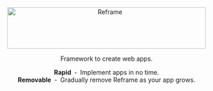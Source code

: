 <br/>
<br/>
<p align="center">
  <a href="https://github.com/reframejs/reframe">
    <img src="https://github.com/reframejs/reframe/raw/master/docs/images/logo-with-title.min.svg?sanitize=true" width=450 height=94 style="max-width:100%;" alt="Reframe"/>
  </a>
</p>

<p align="center">
  Framework to create web apps.
</p>
<p align="center">
  <b>Rapid</b>&nbsp;&nbsp;&#8209;&nbsp;&nbsp;Implement&nbsp;apps&nbsp;in&nbsp;no&nbsp;time.
  <br/>
  <b>Removable</b>&nbsp;&nbsp;&#8209;&nbsp;&nbsp;Gradually&nbsp;remove Reframe as your app grows.
</p>

<br/>
<br/>
<br/>
